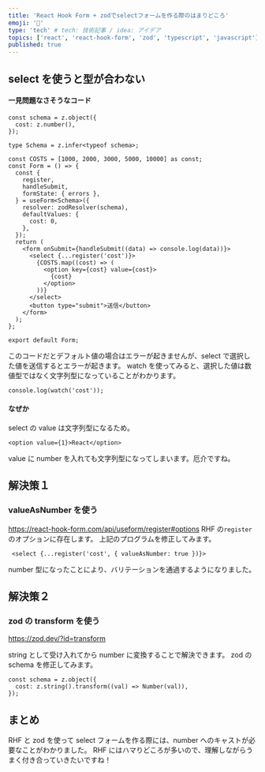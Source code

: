 ```yaml
---
title: 'React Hook Form + zodでselectフォームを作る際のはまりどころ'
emoji: '🦍'
type: 'tech' # tech: 技術記事 / idea: アイデア
topics: ['react', 'react-hook-form', 'zod', 'typescript', 'javascript']
published: true
---
```


## select を使うと型が合わない

#### 一見問題なさそうなコード

```tsx
const schema = z.object({
  cost: z.number(),
});

type Schema = z.infer<typeof schema>;

const COSTS = [1000, 2000, 3000, 5000, 10000] as const;
const Form = () => {
  const {
    register,
    handleSubmit,
    formState: { errors },
  } = useForm<Schema>({
    resolver: zodResolver(schema),
    defaultValues: {
      cost: 0,
    },
  });
  return (
    <form onSubmit={handleSubmit((data) => console.log(data))}>
      <select {...register('cost')}>
        {COSTS.map((cost) => (
          <option key={cost} value={cost}>
            {cost}
          </option>
        ))}
      </select>
      <button type="submit">送信</button>
    </form>
  );
};

export default Form;
```

このコードだとデフォルト値の場合はエラーが起きませんが、select で選択した値を送信するとエラーが起きます。
watch を使ってみると、選択した値は数値型ではなく文字列型になっていることがわかります。

```tsx
console.log(watch('cost'));
```

#### なぜか

select の value は文字列型になるため。

```tsx
<option value={1}>React</option>
```

value に number を入れても文字列型になってしまいます。厄介ですね。

## 解決策１

### valueAsNumber を使う

https://react-hook-form.com/api/useform/register#options
RHF の`register`のオプションに存在します。
上記のプログラムを修正してみます。

```tsx
 <select {...register('cost', { valueAsNumber: true })}>
```

number 型になったことにより、バリテーションを通過するようになりました。

## 解決策２

### zod の transform を使う

https://zod.dev/?id=transform

string として受け入れてから number に変換することで解決できます。
zod の schema を修正してみます。

```tsx
const schema = z.object({
  cost: z.string().transform((val) => Number(val)),
});
```

## まとめ

RHF と zod を使って select フォームを作る際には、number へのキャストが必要なことがわかりました。
RHF にはハマりどころが多いので、理解しながらうまく付き合っていきたいですね！
